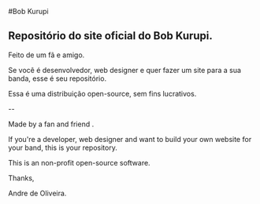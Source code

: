 #Bob Kurupi

## Repositório do site oficial do Bob Kurupi.

Feito de um fã e amigo.

Se você é desenvolvedor, web designer e quer fazer um site para a sua banda, esse é seu repositório.

Essa é uma distribuição open-source, sem fins lucrativos.

--

Made by a fan and friend .

If you're a developer, web designer and want to build your own website for your band, this is your repository.

This is an non-profit open-source software.


Thanks,


Andre de Oliveira.
